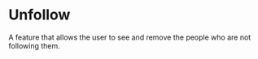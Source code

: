 # Unfollow

A feature that allows the user to see and remove the people who are not following them.
